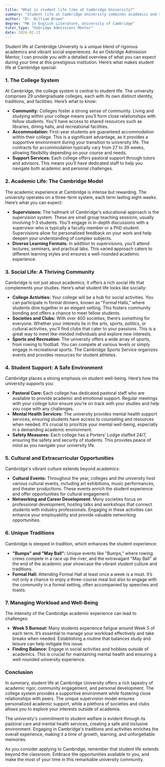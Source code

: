```yaml
---
title: "What is student life like at Cambridge University?"
summary: "Student life at Cambridge University combines academics and vibrant social experiences within a supportive college system, fostering community and tradition."
author: "Dr. William Brown"
degree: "MA in English Literature, University of Cambridge"
tutor_type: "Oxbridge Admissions Mentor"
date: 2024-02-13
---
```


Student life at Cambridge University is a unique blend of rigorous academics and vibrant social experiences. As an Oxbridge Admission Mentor, I can provide you with a detailed overview of what you can expect during your time at this prestigious institution. Here’s what makes student life at Cambridge special:

### 1. The College System

At Cambridge, the college system is central to student life. The university comprises 29 undergraduate colleges, each with its own distinct identity, traditions, and facilities. Here’s what to know:

- **Community:** Colleges foster a strong sense of community. Living and studying within your college means you’ll form close relationships with fellow students. You'll have access to shared resources such as libraries, dining halls, and recreational facilities.
- **Accommodation:** First-year students are guaranteed accommodation within their college. This is a significant advantage, as it provides a supportive environment during your transition to university life. The contracts for accommodation typically vary from 27 to 39 weeks, allowing flexibility depending on your course and needs.
- **Support Services:** Each college offers pastoral support through tutors and advisors. This means you’ll have dedicated staff to help you navigate both academic and personal challenges.

### 2. Academic Life: The Cambridge Model

The academic experience at Cambridge is intense but rewarding. The university operates on a three-term system, each term lasting eight weeks. Here’s what you can expect:

- **Supervisions:** The hallmark of Cambridge's educational approach is the supervision system. These are small group teaching sessions, usually involving 1-3 students. You’ll engage in in-depth discussions with a supervisor who is typically a faculty member or a PhD student. Supervisions allow for personalized feedback on your work and help deepen your understanding of complex subjects.
- **Diverse Learning Formats:** In addition to supervisions, you’ll attend lectures, seminars, and practical labs. This varied approach caters to different learning styles and ensures a well-rounded academic experience.

### 3. Social Life: A Thriving Community

Cambridge is not just about academics; it offers a rich social life that complements your studies. Here’s what student life looks like socially:

- **College Activities:** Your college will be a hub for social activities. You can participate in formal dinners, known as "Formal Halls," where students dine together in an elegant setting. This fosters community bonding and offers a chance to meet fellow students.
- **Societies and Clubs:** With over 400 societies, there’s something for everyone. Whether your interests lie in the arts, sports, politics, or cultural activities, you’ll find clubs that cater to your passions. This is a great way to meet like-minded individuals and explore new interests.
- **Sports and Recreation:** The university offers a wide array of sports, from rowing to football. You can compete at various levels or simply engage in recreational sports. The Cambridge Sports Service organizes events and provides resources for student athletes.

### 4. Student Support: A Safe Environment

Cambridge places a strong emphasis on student well-being. Here’s how the university supports you:

- **Pastoral Care:** Each college has dedicated pastoral staff who are available to provide academic and emotional support. Regular meetings with your college tutor ensure you’re on track with your studies and help you cope with any challenges.
- **Mental Health Services:** The university provides mental health support services, ensuring students have access to counseling and resources when needed. It’s crucial to prioritize your mental well-being, especially in a demanding academic environment.
- **Safety Measures:** Each college has a Porters' Lodge staffed 24/7, ensuring the safety and security of students. This provides peace of mind as you navigate your university life.

### 5. Cultural and Extracurricular Opportunities

Cambridge's vibrant culture extends beyond academics:

- **Cultural Events:** Throughout the year, colleges and the university host various cultural events, including art exhibitions, music performances, and theater productions. These events enrich the student experience and offer opportunities for cultural engagement.
- **Networking and Career Development:** Many societies focus on professional development, hosting talks and workshops that connect students with industry professionals. Engaging in these activities can enhance your employability and provide valuable networking opportunities.

### 6. Unique Traditions

Cambridge is steeped in tradition, which enhances the student experience:

- **"Bumps" and "May Ball":** Unique events like "Bumps," where rowing crews compete in a race up the river, and the extravagant "May Ball" at the end of the academic year showcase the vibrant student culture and traditions.
- **Formal Hall:** Attending Formal Hall at least once a week is a must. It’s not only a chance to enjoy a three-course meal but also to engage with the community in a formal setting, often accompanied by speeches and toasts.

### 7. Managing Workload and Well-Being

The intensity of the Cambridge academic experience can lead to challenges:

- **Week 5 Burnout:** Many students experience fatigue around Week 5 of each term. It’s essential to manage your workload effectively and take breaks when needed. Establishing a routine that balances study and leisure can help mitigate this issue.
- **Finding Balance:** Engage in social activities and hobbies outside of academics. This is crucial for maintaining mental health and ensuring a well-rounded university experience.

### Conclusion

In summary, student life at Cambridge University offers a rich tapestry of academic rigor, community engagement, and personal development. The college system provides a supportive environment while fostering close relationships with peers. The unique supervision model ensures personalized academic support, while a plethora of societies and clubs allows you to explore your interests outside of academia.

The university's commitment to student welfare is evident through its pastoral care and mental health services, creating a safe and inclusive environment. Engaging in Cambridge's traditions and activities enriches the overall experience, making it a time of growth, learning, and unforgettable memories.

As you consider applying to Cambridge, remember that student life extends beyond the classroom. Embrace the opportunities available to you, and make the most of your time in this remarkable university community.
    